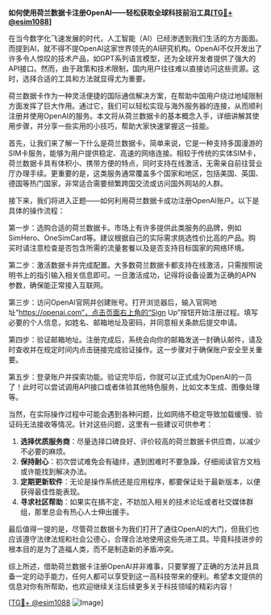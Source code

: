 **如何使用荷兰数据卡注册OpenAI——轻松获取全球科技前沿工具[[TG💪+ @esim1088](https://t.me/s/esim1088)]**

在当今数字化飞速发展的时代，人工智能（AI）已经渗透到我们生活的方方面面。而提到AI，就不得不提OpenAI这家世界领先的AI研究机构。OpenAI不仅开发出了许多令人惊叹的技术产品，如GPT系列语言模型，还为全球开发者提供了强大的API接口。然而，由于政策和技术限制，国内用户往往难以直接访问这些资源。这时，选择合适的工具和方法就显得尤为重要。

荷兰数据卡作为一种灵活便捷的国际通信解决方案，在帮助中国用户绕过地域限制方面发挥了巨大作用。通过它，我们可以轻松实现与海外服务器的连接，从而顺利注册并使用OpenAI的服务。本文将从荷兰数据卡的基本概念入手，详细讲解其使用步骤，并分享一些实用的小技巧，帮助大家快速掌握这一技能。

首先，让我们来了解一下什么是荷兰数据卡。简单来说，它是一种支持多国漫游的SIM卡服务，能够为用户提供稳定、高速的网络连接。相较于传统的实体SIM卡，荷兰数据卡具有体积小、携带方便的特点，同时支持在线激活，无需亲自前往营业厅办理手续。更重要的是，这类服务通常覆盖多个国家和地区，包括美国、英国、德国等热门国家，非常适合需要频繁跨国交流或访问国外网站的人群。

接下来，我们将进入正题——如何利用荷兰数据卡成功注册OpenAI账户。以下是具体的操作流程：

第一步：选购合适的荷兰数据卡。市场上有许多提供此类服务的品牌，例如SimHero、OneSimCard等。建议根据自己的实际需求挑选性价比高的产品。购买时请注意检查是否包含所需的流量套餐以及是否支持目标国家的网络环境。

第二步：激活数据卡并完成配置。大多数荷兰数据卡都支持在线激活，只需按照说明书上的指引输入相关信息即可。一旦激活成功，记得将设备设置为正确的APN参数，确保能正常接入互联网。

第三步：访问OpenAI官网并创建账号。打开浏览器后，输入官网地址“https://openai.com”，点击页面右上角的“Sign Up”按钮开始注册过程。填写必要的个人信息，如姓名、邮箱地址及密码，并同意相关条款后提交申请。

第四步：验证邮箱地址。注册完成后，系统会向你的邮箱发送一封确认邮件，请及时查收并在规定时间内点击链接完成验证操作。这一步骤对于确保账户安全至关重要。

第五步：登录账户并探索功能。验证完毕后，你就可以正式成为OpenAI的一员了！此时可以尝试调用API接口或者体验其他特色服务，比如文本生成、图像处理等。

当然，在实际操作过程中可能会遇到各种问题，比如网络不稳定导致加载缓慢、验证码无法接收等情况。针对这些问题，这里有一些建议可供参考：

1. **选择优质服务商**：尽量选择口碑良好、评价较高的荷兰数据卡供应商，以减少不必要的麻烦。
2. **保持耐心**：初次尝试难免会有磕绊，遇到困难时不要急躁，仔细阅读官方文档或许能找到解决办法。
3. **定期更新软件**：无论是操作系统还是应用程序，都要保证处于最新版本，以便获得最佳性能表现。
4. **寻求社区帮助**：如果实在搞不定，不妨加入相关的技术论坛或者社交媒体群组，那里总会有热心人士伸出援手。

最后值得一提的是，尽管荷兰数据卡为我们打开了通往OpenAI的大门，但我们也应该遵守法律法规和社会公德心，合理合法地使用这些先进工具。毕竟科技进步的根本目的是为了造福人类，而不是制造新的矛盾冲突。

综上所述，借助荷兰数据卡注册OpenAI并非难事，只要掌握了正确的方法并且具备一定的动手能力，任何人都可以享受到这一高科技带来的便利。希望本文提供的信息对你有所帮助，也欢迎继续关注后续更多关于科技领域的精彩内容！

[[TG💪+ @esim1088](https://t.me/s/esim1088) ![Image](https://i.postimg.cc/4NQfJmqS/Snipaste-2025-05-13-00-14-12.png)]